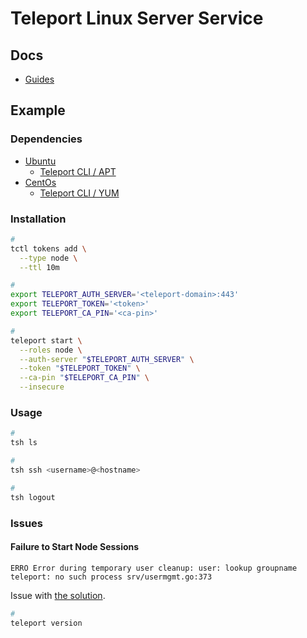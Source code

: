 # Teleport Linux Server Service

## Docs

- [Guides](https://github.com/gravitational/teleport/tree/master/docs/pages/server-access/guides)

## Example

### Dependencies

- [Ubuntu](/ubuntu/README.md#kubectl)
  - [Teleport CLI / APT](../README.md#apt)
- [CentOs](/centos.md#kubectl)
  - [Teleport CLI / YUM](../README.md#yum)

### Installation

```sh
#
tctl tokens add \
  --type node \
  --ttl 10m

#
export TELEPORT_AUTH_SERVER='<teleport-domain>:443'
export TELEPORT_TOKEN='<token>'
export TELEPORT_CA_PIN='<ca-pin>'

#
teleport start \
  --roles node \
  --auth-server "$TELEPORT_AUTH_SERVER" \
  --token "$TELEPORT_TOKEN" \
  --ca-pin "$TELEPORT_CA_PIN" \
  --insecure
```

### Usage

```sh
#
tsh ls

#
tsh ssh <username>@<hostname>

#
tsh logout
```

<!-- ### Tips

#### TBD

```sh
tsh ssh -o ForwardAgent=yes <username>@<hostname>
tsh ssh -o AddKeysToAgent=yes <username>@<hostname>
```

#### TBD

```sh
ln -s /path/to/tsh /path/to/ssh

ssh <username>@<hostname>
``` -->

### Issues

#### Failure to Start Node Sessions

```log
ERRO Error during temporary user cleanup: user: lookup groupname teleport: no such process srv/usermgmt.go:373
```

Issue with [the solution](https://github.com/gravitational/teleport/issues/18981).

```sh
#
teleport version
```
